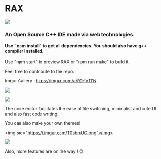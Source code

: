 # RAX

<img src="https://i.imgur.com/PA5NXnk.png"></img>

### An Open Source C++ IDE made via web technologies.

#### Use "npm install" to get all dependencies. You should also have g++ compiler installed.

Use "npm start" to preview RAX or "npm run make" to build it. 

Feel free to contribute to the repo.

Imgur Gallery : https://imgur.com/a/RDYV1TN

<img src="https://i.imgur.com/vkYcECd.png"></img> 

<img src="https://i.imgur.com/cb05eyY.png"></img>

The code editor facilitates the ease of file switching, minimalist and cute UI and also fast code writing.

You can also make your own themes!

<img src="https://i.imgur.com/T0sbmUC.png"</img>

<img src="https://i.imgur.com/rxcz5iI.png"></img>

Also, more features are on the way ! 😉
